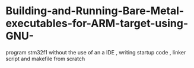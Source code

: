 # Building-and-Running-Bare-Metal-executables-for-ARM-target-using-GNU-
program stm32f1 without the use of an a IDE , writing startup code , linker script and makefile from scratch 
